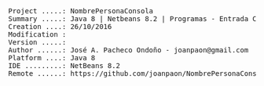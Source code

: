 <pre>
Project .....: NombrePersonaConsola
Summary .....: Java 8 | Netbeans 8.2 | Programas - Entrada Consola #05
Creation ....: 26/10/2016
Modification : 
Version .....: 
Author ......: José A. Pacheco Ondoño - joanpaon@gmail.com
Platform ....: Java 8
IDE .........: NetBeans 8.2
Remote ......: https://github.com/joanpaon/NombrePersonaConsola.git
</pre>
